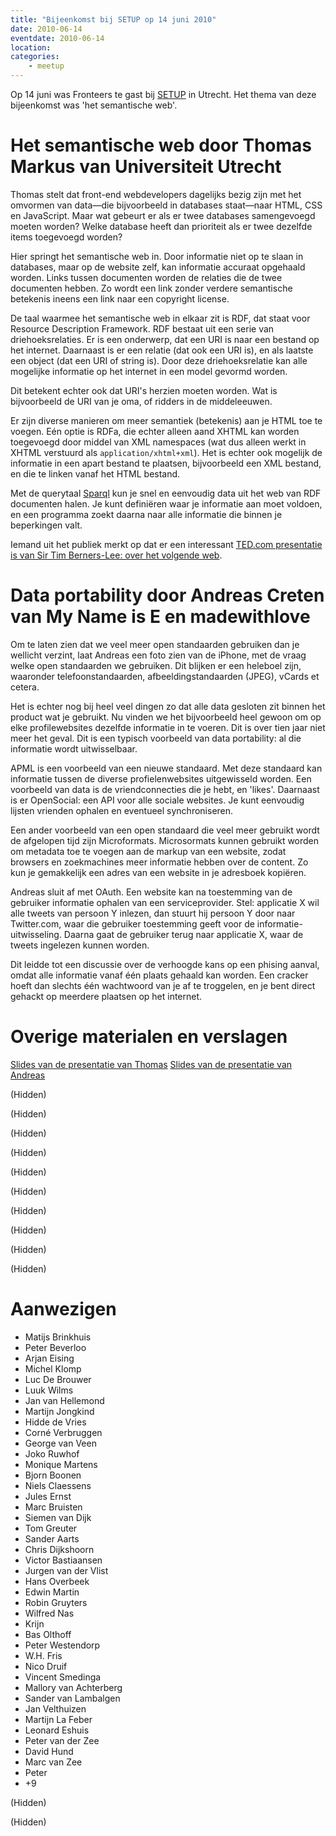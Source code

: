 ```yaml
---
title: "Bijeenkomst bij SETUP op 14 juni 2010"
date: 2010-06-14
eventdate: 2010-06-14
location: 
categories: 
    - meetup
---
```

Op 14 juni was Fronteers te gast bij [SETUP](http://www.setuputrecht.nl/) in Utrecht. Het thema van deze bijeenkomst was 'het semantische web'.

# Het semantische web door Thomas Markus van Universiteit Utrecht

Thomas stelt dat front-end webdevelopers dagelijks bezig zijn met het omvormen van data—die bijvoorbeeld in databases staat—naar HTML, CSS en JavaScript. Maar wat gebeurt er als er twee databases samengevoegd moeten worden? Welke database heeft dan prioriteit als er twee dezelfde items toegevoegd worden?

Hier springt het semantische web in. Door informatie niet op te slaan in databases, maar op de website zelf, kan informatie accuraat opgehaald worden. Links tussen documenten worden de relaties die de twee documenten hebben. Zo wordt een link zonder verdere semantische betekenis ineens een link naar een copyright license.

De taal waarmee het semantische web in elkaar zit is RDF, dat staat voor Resource Description Framework. RDF bestaat uit een serie van driehoeksrelaties. Er is een onderwerp, dat een URI is naar een bestand op het internet. Daarnaast is er een relatie (dat ook een URI is), en als laatste een object (dat een URI of string is). Door deze driehoeksrelatie kan alle mogelijke informatie op het internet in een model gevormd worden.

Dit betekent echter ook dat URI's herzien moeten worden. Wat is bijvoorbeeld de URI van je oma, of ridders in de middeleeuwen.

Er zijn diverse manieren om meer semantiek (betekenis) aan je HTML toe te voegen. Eén optie is RDFa, die echter alleen aand XHTML kan worden toegevoegd door middel van XML namespaces (wat dus alleen werkt in XHTML verstuurd als `application/xhtml+xml`). Het is echter ook mogelijk de informatie in een apart bestand te plaatsen, bijvoorbeeld een XML bestand, en die te linken vanaf het HTML bestand.

Met de querytaal [Sparql](http://en.wikipedia.org/wiki/SPARQL) kun je snel en eenvoudig data uit het web van RDF documenten halen. Je kunt definiëren waar je informatie aan moet voldoen, en een programma zoekt daarna naar alle informatie die binnen je beperkingen valt.

Iemand uit het publiek merkt op dat er een interessant [TED.com presentatie is van Sir Tim Berners-Lee: over het volgende web](http://live5.ted.com/talks/tim_berners_lee_on_the_next_web.html).

# Data portability door Andreas Creten van My Name is E en madewithlove

Om te laten zien dat we veel meer open standaarden gebruiken dan je wellicht verzint, laat Andreas een foto zien van de iPhone, met de vraag welke open standaarden we gebruiken. Dit blijken er een heleboel zijn, waaronder telefoonstandaarden, afbeeldingstandaarden (JPEG), vCards et cetera.

Het is echter nog bij heel veel dingen zo dat alle data gesloten zit binnen het product wat je gebruikt. Nu vinden we het bijvoorbeeld heel gewoon om op elke profilewebsites dezelfde informatie in te voeren. Dit is over tien jaar niet meer het geval. Dit is een typisch voorbeeld van data portability: al die informatie wordt uitwisselbaar.

APML is een voorbeeld van een nieuwe standaard. Met deze standaard kan informatie tussen de diverse profielenwebsites uitgewisseld worden. Een voorbeeld van data is de vriendconnecties die je hebt, en 'likes'. Daarnaast is er OpenSocial: een API voor alle sociale websites. Je kunt eenvoudig
lijsten vrienden ophalen en eventueel synchroniseren.

Een ander voorbeeld van een open standaard die veel meer gebruikt wordt de afgelopen tijd zijn Microformats. Microsormats kunnen gebruikt worden om metadata toe te voegen aan de markup van een website, zodat browsers en zoekmachines meer informatie hebben over de content. Zo kun je gemakkelijk een adres van een website in je adresboek kopiëren.

Andreas sluit af met OAuth. Een website kan na toestemming van de gebruiker informatie ophalen van een serviceprovider. Stel: applicatie X wil alle tweets van persoon Y inlezen, dan stuurt hij persoon Y door naar Twitter.com, waar die gebruiker toestemming geeft voor de informatie-uitwisseling. Daarna gaat de gebruiker terug naar applicatie X, waar de tweets ingelezen kunnen worden.

Dit leidde tot een discussie over de verhoogde kans op een phising aanval, omdat alle informatie vanaf één plaats gehaald kan worden. Een cracker hoeft dan slechts één wachtwoord van je af te troggelen, en je bent direct gehackt op meerdere plaatsen op het internet.

# Overige materialen en verslagen

[Slides van de presentatie van Thomas](http://www.phil.uu.nl/~tmarkus/presentations/fronteers-2010-06-14.pdf)
[Slides van de presentatie van Andreas](http://www.slideshare.net/andreascreten/data-portability-fronteers-meetup)

(Hidden)

(Hidden)

(Hidden)

(Hidden)

(Hidden)

(Hidden)

(Hidden)

(Hidden)

(Hidden)

(Hidden)

# Aanwezigen

* Matijs Brinkhuis
* Peter Beverloo
* Arjan Eising
* Michel Klomp
* Luc De Brouwer
* Luuk Wilms
* Jan van Hellemond
* Martijn Jongkind
* Hidde de Vries
* Corné Verbruggen
* George van Veen
* Joko Ruwhof
* Monique Martens
* Bjorn Boonen
* Niels Claessens
* Jules Ernst
* Marc Bruisten
* Siemen van Dijk
* Tom Greuter
* Sander Aarts
* Chris Dijkshoorn
* Victor Bastiaansen
* Jurgen van der Vlist
* Hans Overbeek
* Edwin Martin
* Robin Gruyters
* Wilfred Nas
* Krijn
* Bas Olthoff
* Peter Westendorp
* W.H. Fris
* Nico Druif
* Vincent Smedinga
* Mallory van Achterberg
* Sander van Lambalgen
* Jan Velthuizen
* Martijn La Feber
* Leonard Eshuis
* Peter van der Zee
* David Hund
* Marc van Zee
* Peter
* +9

(Hidden)

(Hidden)